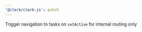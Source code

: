 ```yaml
---
'@clerk/clerk-js': patch
---
```


Trigger navigation to tasks on `setActive` for internal routing only
